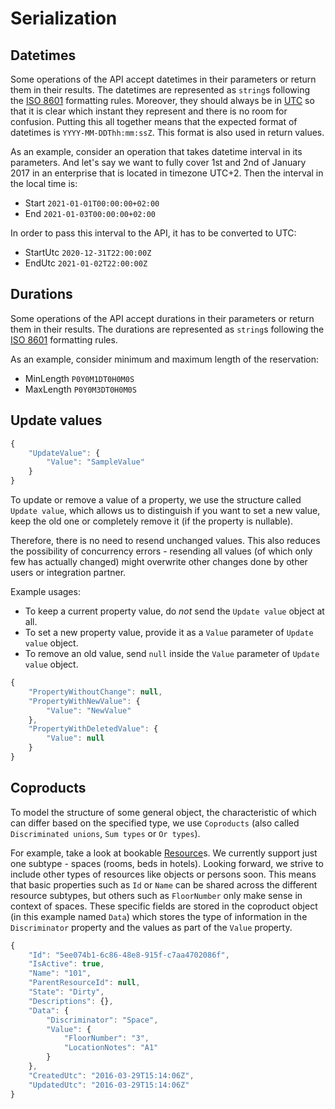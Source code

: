 # Serialization

## Datetimes

Some operations of the API accept datetimes in their parameters or return them in their results. The datetimes are represented as `string`s following the [ISO 8601](https://en.wikipedia.org/wiki/ISO_8601#Combined_date_and_time_representations) formatting rules. Moreover, they should always be in [UTC](https://en.wikipedia.org/wiki/ISO_8601#UTC) so that it is clear which instant they represent and there is no room for confusion. Putting this all together means that the expected format of datetimes is `YYYY-MM-DDThh:mm:ssZ`. This format is also used in return values.

As an example, consider an operation that takes datetime interval in its parameters. And let's say we want to fully cover 1st and 2nd of January 2017 in an enterprise that is located in timezone UTC+2. Then the interval in the local time is:

* Start `2021-01-01T00:00:00+02:00`
* End `2021-01-03T00:00:00+02:00`

In order to pass this interval to the API, it has to be converted to UTC:

* StartUtc `2020-12-31T22:00:00Z`
* EndUtc `2021-01-02T22:00:00Z`

## Durations

Some operations of the API accept durations in their parameters or return them in their results. The durations are represented as `string`s following the [ISO 8601](https://en.wikipedia.org/wiki/ISO_8601#Durations) formatting rules.

As an example, consider minimum and maximum length of the reservation:

* MinLength `P0Y0M1DT0H0M0S`
* MaxLength `P0Y0M3DT0H0M0S`

## Update values

```javascript
{
    "UpdateValue": {
        "Value": "SampleValue"
    }
}
```

To update or remove a value of a property, we use the structure called `Update value`, which allows us to distinguish if you want to set a new value, keep the old one or completely remove it (if the property is nullable).

Therefore, there is no need to resend unchanged values. This also reduces the possibility of concurrency errors - resending all values (of which only few has actually changed) might overwrite other changes done by other users or integration partner.

Example usages: 
* To keep a current property value, do *not* send the `Update value` object at all.
* To set a new property value, provide it as a `Value` parameter of `Update value` object.
* To remove an old value, send `null` inside the `Value` parameter of `Update value` object.

```javascript
{
    "PropertyWithoutChange": null,
    "PropertyWithNewValue": {
        "Value": "NewValue"
    },
    "PropertyWithDeletedValue": {
        "Value": null
    }
}

```

## Coproducts

To model the structure of some general object, the characteristic of which can differ based on the specified type, we use `Coproducts` (also called `Discriminated unions`, `Sum types` or `Or types`).

For example, take a look at bookable [Resource](../operations/enterprises.md#resource)s. We currently support just one subtype - spaces (rooms, beds in hotels). Looking forward, we strive to include other types of resources like objects or persons soon. This means that basic properties such as `Id` or `Name` can be shared across the different resource subtypes, but others such as `FloorNumber` only make sense in context of spaces. These specific fields are stored in the coproduct object (in this example named `Data`) which stores the type of information in the `Discriminator` property and the values as part of the `Value` property.

```javascript
{
    "Id": "5ee074b1-6c86-48e8-915f-c7aa4702086f",
    "IsActive": true,
    "Name": "101",
    "ParentResourceId": null,
    "State": "Dirty",
    "Descriptions": {},
    "Data": {
        "Discriminator": "Space",
        "Value": {
            "FloorNumber": "3",
            "LocationNotes": "A1"
        }
    },
    "CreatedUtc": "2016-03-29T15:14:06Z",
    "UpdatedUtc": "2016-03-29T15:14:06Z"
}
```
